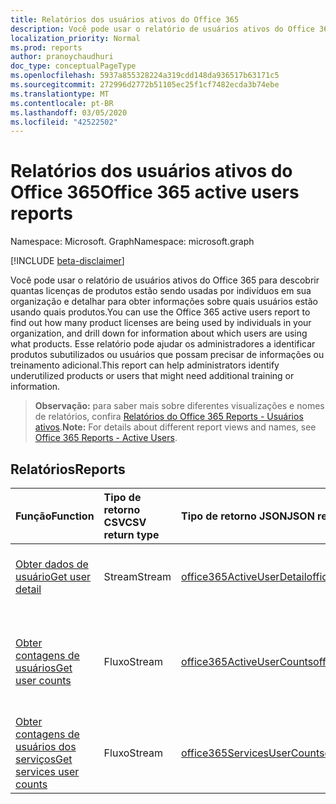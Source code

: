```yaml
---
title: Relatórios dos usuários ativos do Office 365
description: Você pode usar o relatório de usuários ativos do Office 365 para descobrir quantas licenças de produtos estão sendo usadas por indivíduos em sua organização e detalhar para obter informações sobre quais usuários estão usando quais produtos. Esse relatório pode ajudar os administradores a identificar produtos subutilizados ou usuários que possam precisar de informações ou treinamento adicional.
localization_priority: Normal
ms.prod: reports
author: pranoychaudhuri
doc_type: conceptualPageType
ms.openlocfilehash: 5937a855328224a319cdd148da936517b63171c5
ms.sourcegitcommit: 272996d2772b51105ec25f1cf7482ecda3b74ebe
ms.translationtype: MT
ms.contentlocale: pt-BR
ms.lasthandoff: 03/05/2020
ms.locfileid: "42522502"
---
```

# <a name="office-365-active-users-reports"></a><span data-ttu-id="805e2-104">Relatórios dos usuários ativos do Office 365</span><span class="sxs-lookup"><span data-stu-id="805e2-104">Office 365 active users reports</span></span>

<span data-ttu-id="805e2-105">Namespace: Microsoft. Graph</span><span class="sxs-lookup"><span data-stu-id="805e2-105">Namespace: microsoft.graph</span></span>

[!INCLUDE [beta-disclaimer](../../includes/beta-disclaimer.md)]

<span data-ttu-id="805e2-106">Você pode usar o relatório de usuários ativos do Office 365 para descobrir quantas licenças de produtos estão sendo usadas por indivíduos em sua organização e detalhar para obter informações sobre quais usuários estão usando quais produtos.</span><span class="sxs-lookup"><span data-stu-id="805e2-106">You can use the Office 365 active users report to find out how many product licenses are being used by individuals in your organization, and drill down for information about which users are using what products.</span></span> <span data-ttu-id="805e2-107">Esse relatório pode ajudar os administradores a identificar produtos subutilizados ou usuários que possam precisar de informações ou treinamento adicional.</span><span class="sxs-lookup"><span data-stu-id="805e2-107">This report can help administrators identify underutilized products or users that might need additional training or information.</span></span>

> <span data-ttu-id="805e2-108">**Observação:** para saber mais sobre diferentes visualizações e nomes de relatórios, confira [Relatórios do Office 365 Reports - Usuários ativos](https://support.office.com/client/Active-Users-fc1cf1d0-cd84-43fd-adb7-a4c4dfa8112d).</span><span class="sxs-lookup"><span data-stu-id="805e2-108">**Note:** For details about different report views and names, see [Office 365 Reports - Active Users](https://support.office.com/client/Active-Users-fc1cf1d0-cd84-43fd-adb7-a4c4dfa8112d).</span></span>

## <a name="reports"></a><span data-ttu-id="805e2-109">Relatórios</span><span class="sxs-lookup"><span data-stu-id="805e2-109">Reports</span></span>
| <span data-ttu-id="805e2-110">Função</span><span class="sxs-lookup"><span data-stu-id="805e2-110">Function</span></span>                                 | <span data-ttu-id="805e2-111">Tipo de retorno CSV</span><span class="sxs-lookup"><span data-stu-id="805e2-111">CSV return type</span></span> | <span data-ttu-id="805e2-112">Tipo de retorno JSON</span><span class="sxs-lookup"><span data-stu-id="805e2-112">JSON return type</span></span>                         | <span data-ttu-id="805e2-113">Descrição</span><span class="sxs-lookup"><span data-stu-id="805e2-113">Description</span></span>                              |
| :--------------------------------------- | :-------------- | :--------------------------------------- | ---------------------------------------- |
| [<span data-ttu-id="805e2-114">Obter dados de usuário</span><span class="sxs-lookup"><span data-stu-id="805e2-114">Get user detail</span></span>](../api/reportroot-getoffice365activeuserdetail.md) | <span data-ttu-id="805e2-115">Stream</span><span class="sxs-lookup"><span data-stu-id="805e2-115">Stream</span></span>          | [<span data-ttu-id="805e2-116">office365ActiveUserDetail</span><span class="sxs-lookup"><span data-stu-id="805e2-116">office365ActiveUserDetail</span></span>](../resources/office365activeuserdetail.md) | <span data-ttu-id="805e2-117">Obtenha dados sobre os usuários ativos do Office 365.</span><span class="sxs-lookup"><span data-stu-id="805e2-117">Get details about Office 365 active users.</span></span> |
| [<span data-ttu-id="805e2-118">Obter contagens de usuários</span><span class="sxs-lookup"><span data-stu-id="805e2-118">Get user counts</span></span>](../api/reportroot-getoffice365activeusercounts.md) | <span data-ttu-id="805e2-119">Fluxo</span><span class="sxs-lookup"><span data-stu-id="805e2-119">Stream</span></span>          | [<span data-ttu-id="805e2-120">office365ActiveUserCounts</span><span class="sxs-lookup"><span data-stu-id="805e2-120">office365ActiveUserCounts</span></span>](../resources/office365activeusercounts.md) | <span data-ttu-id="805e2-121">Obtenha a contagem de usuários ativos diários no período de relatório por produto.</span><span class="sxs-lookup"><span data-stu-id="805e2-121">Get the count of daily active users in the reporting period by product.</span></span> |
| [<span data-ttu-id="805e2-122">Obter contagens de usuários dos serviços</span><span class="sxs-lookup"><span data-stu-id="805e2-122">Get services user counts</span></span>](../api/reportroot-getoffice365servicesusercounts.md) | <span data-ttu-id="805e2-123">Fluxo</span><span class="sxs-lookup"><span data-stu-id="805e2-123">Stream</span></span>          | [<span data-ttu-id="805e2-124">office365ServicesUserCounts</span><span class="sxs-lookup"><span data-stu-id="805e2-124">office365ServicesUserCounts</span></span>](../resources/office365servicesusercounts.md) | <span data-ttu-id="805e2-125">Obtenha a contagem de usuários por tipo de atividade e serviço.</span><span class="sxs-lookup"><span data-stu-id="805e2-125">Get the count of users by activity type and service.</span></span> |
